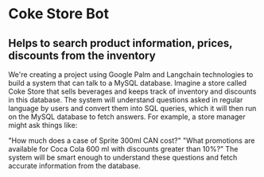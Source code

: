 # Coke Store Bot
## Helps to search product information, prices, discounts from the inventory

We're creating a project using Google Palm and Langchain technologies to build a system that can talk to a MySQL database. Imagine a store called Coke Store that sells beverages and keeps track of inventory and discounts in this database. The system will understand questions asked in regular language by users and convert them into SQL queries, which it will then run on the MySQL database to fetch answers. For example, a store manager might ask things like:

"How much does a case of Sprite 300ml CAN cost?"
"What promotions are available for Coca Cola 600 ml with discounts greater than 10%?"
The system will be smart enough to understand these questions and fetch accurate information from the database.
